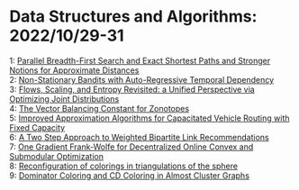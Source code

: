 # Data Structures and Algorithms: 2022/10/29-31  
1: [Parallel Breadth-First Search and Exact Shortest Paths and Stronger  Notions for Approximate Distances](https://doi.org/10.48550/arXiv.2210.16351)  
2: [Non-Stationary Bandits with Auto-Regressive Temporal Dependency](https://doi.org/10.48550/arXiv.2210.16386)  
3: [Flows, Scaling, and Entropy Revisited: a Unified Perspective via  Optimizing Joint Distributions](https://doi.org/10.48550/arXiv.2210.16456)  
4: [The Vector Balancing Constant for Zonotopes](https://doi.org/10.48550/arXiv.2210.16460)  
5: [Improved Approximation Algorithms for Capacitated Vehicle Routing with  Fixed Capacity](https://doi.org/10.48550/arXiv.2210.16534)  
6: [A Two Step Approach to Weighted Bipartite Link Recommendations](https://doi.org/10.48550/arXiv.2211.01153)  
7: [One Gradient Frank-Wolfe for Decentralized Online Convex and Submodular  Optimization](https://doi.org/10.48550/arXiv.2210.16790)  
8: [Reconfiguration of colorings in triangulations of the sphere](https://doi.org/10.48550/arXiv.2210.17105)  
9: [Dominator Coloring and CD Coloring in Almost Cluster Graphs](https://doi.org/10.48550/arXiv.2210.17321)  